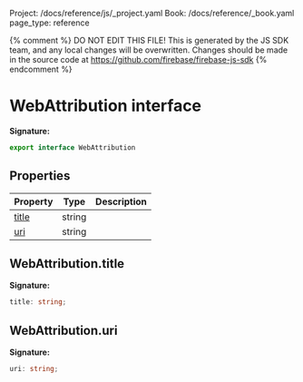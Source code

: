 Project: /docs/reference/js/_project.yaml
Book: /docs/reference/_book.yaml
page_type: reference

{% comment %}
DO NOT EDIT THIS FILE!
This is generated by the JS SDK team, and any local changes will be
overwritten. Changes should be made in the source code at
https://github.com/firebase/firebase-js-sdk
{% endcomment %}

# WebAttribution interface

<b>Signature:</b>

```typescript
export interface WebAttribution 
```

## Properties

|  Property | Type | Description |
|  --- | --- | --- |
|  [title](./vertexai.webattribution.md#webattributiontitle) | string |  |
|  [uri](./vertexai.webattribution.md#webattributionuri) | string |  |

## WebAttribution.title

<b>Signature:</b>

```typescript
title: string;
```

## WebAttribution.uri

<b>Signature:</b>

```typescript
uri: string;
```
